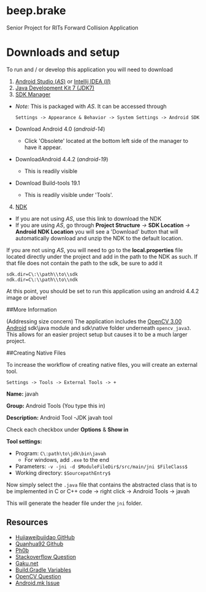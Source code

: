 # beep.brake
Senior Project for RITs Forward Collision Application

<Add description here>

# Downloads and setup


To run and / or develop this application you will need to download

1.  [Android Studio (_AS_)](https://developer.android.com/sdk/index.html#) or [Intellij IDEA (_II_)](https://www.jetbrains.com/idea/download/)
2. [Java Development Kit 7 (JDK7)](http://www.oracle.com/technetwork/java/javase/downloads/jdk7-downloads-1880260.html)
3. [SDK Manager](http://developer.android.com/tools/help/sdk-manager.html)
  - _Note:_ This is packaged with _AS_. It can be accessed through
  
    ``Settings -> Appearance & Behavior -> System Settings -> Android SDK``
  - Download Android 4.0 (_android-14_)
    - Click 'Obsolete' located at the bottom left side of the manager to have it appear.
  - DownloadAndroid 4.4.2 (_android-19_)
    - This is readily visible
  - Download Build-tools 19.1
    - This is readily visible under 'Tools'.
4. [NDK](http://developer.android.com/ndk/downloads/index.html)
  - If you are not using _AS_, use this link to download the NDK
  - If you are using _AS_, go through **Project Structure** _->_ **SDK Location** _->_ **Android NDK Location**
    you will see a 'Download' button that will automatically download and unzip the NDK to the default location.

If you are not using _AS_, you will need to go to the **local.properties** file located directly under the project and add in the path to the NDK as such. If that file does not contain the path to the sdk, be sure to add it

```
sdk.dir=C\:\\path\\to\\sdk
ndk.dir=C\:\\path\\to\\ndk
```

At this point, you should be set to run this application using an android 4.4.2 image or above!

##More Information

(Addressing size concern)
The application includes the [OpenCV 3.00 Android](http://opencv.org/downloads.html) sdk\java module and sdk\native folder underneath ``opencv_java3``. This allows for an easier project setup but causes it to be a much larger project.


##Creating Native Files

To increase the workflow of creating native files, you will create an external tool.

``Settings -> Tools -> External Tools -> +``

**Name:** javah

**Group:** Android Tools (You type this in)
  
**Description:** Android Tool -JDK javah tool

Check each checkbox under **Options** & **Show in**

**Tool settings:**
- Program: ``C\:path\to\jdk\bin\javah``
  - For windows, add ``.exe`` to the end
- Parameters: ``-v -jni -d $ModuleFileDir$/src/main/jni $FileClass$``
- Working directory: ``$SourcepathEntry$``

Now simply select the ``.java`` file that contains the abstracted class that is to be implemented in C or C++ code -> right click -> Android Tools -> javah

This will generate the header file under the ``jni`` folder.

## Resources
* [Hujiaweibujidao GitHub](http://hujiaweibujidao.github.io/blog/2014/10/22/android-ndk-and-opencv-development-with-android-studio/)
* [Quanhua92 Github](https://github.com/quanhua92/NDK_OpenCV_AndroidStudio)
* [Ph0b](http://ph0b.com/android-studio-gradle-and-ndk-integration/)
* [Stackoverflow Question](http://stackoverflow.com/questions/17767557/how-to-use-opencv-in-android-studio-using-gradle-build-tool?answertab=active#tab-top)
* [Gaku.net](http://blog.gaku.net/ndk/)
* [Build.Gradle Variables](http://stackoverflow.com/questions/21999829/how-do-i-read-properties-defined-in-local-properties-in-build-gradle/22012018#22012018)
* [OpenCV Question](http://answers.opencv.org/question/14546/how-to-work-with-opencv4android-in-android-studio/)
* [Android.mk Issue](http://stackoverflow.com/questions/6942730/android-ndk-how-to-include-android-mk-into-another-android-mk-hierarchical-pro)
